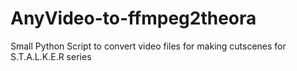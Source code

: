 # AnyVideo-to-ffmpeg2theora
Small Python Script to convert video files for making cutscenes for S.T.A.L.K.E.R series
